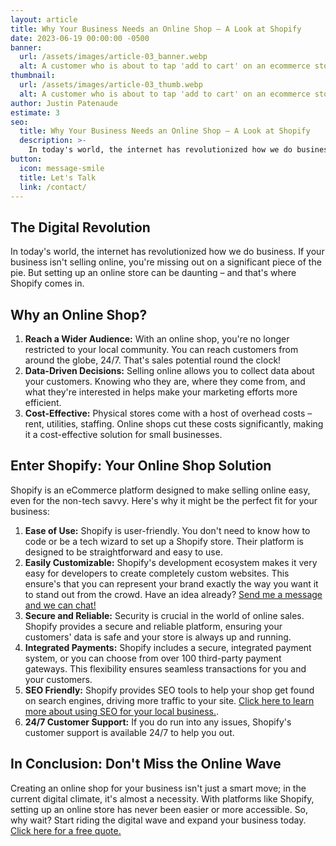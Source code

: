 ```yaml
---
layout: article
title: Why Your Business Needs an Online Shop – A Look at Shopify
date: 2023-06-19 00:00:00 -0500
banner:
  url: /assets/images/article-03_banner.webp
  alt: A customer who is about to tap 'add to cart' on an ecommerce store.
thumbnail:
  url: /assets/images/article-03_thumb.webp
  alt: A customer who is about to tap 'add to cart' on an ecommerce store.
author: Justin Patenaude
estimate: 3
seo:
  title: Why Your Business Needs an Online Shop – A Look at Shopify
  description: >-
    In today's world, the internet has revolutionized how we do business. If your business isn't selling online, you're missing out on a significant piece of the pie.
button:
  icon: message-smile
  title: Let's Talk
  link: /contact/
---
```

## The Digital Revolution
In today's world, the internet has revolutionized how we do business. If your business isn't selling online, you're missing out on a significant piece of the pie. But setting up an online store can be daunting – and that's where Shopify comes in.

## Why an Online Shop?
1. **Reach a Wider Audience:** With an online shop, you're no longer restricted to your local community. You can reach customers from around the globe, 24/7. That's sales potential round the clock!
2. **Data-Driven Decisions:** Selling online allows you to collect data about your customers. Knowing who they are, where they come from, and what they're interested in helps make your marketing efforts more efficient.
3. **Cost-Effective:** Physical stores come with a host of overhead costs – rent, utilities, staffing. Online shops cut these costs significantly, making it a cost-effective solution for small businesses.

## Enter Shopify: Your Online Shop Solution
Shopify is an eCommerce platform designed to make selling online easy, even for the non-tech savvy. Here's why it might be the perfect fit for your business:

1. **Ease of Use:** Shopify is user-friendly. You don't need to know how to code or be a tech wizard to set up a Shopify store. Their platform is designed to be straightforward and easy to use.
2. **Easily Customizable:** Shopify's development ecosystem makes it very easy for developers to create completely custom websites. This ensure's that you can represent your brand exactly the way you want it to stand out from the crowd. Have an idea already? [Send me a message and we can chat!](https://oakislanddesigns.com/contact/)
3. **Secure and Reliable:** Security is crucial in the world of online sales. Shopify provides a secure and reliable platform, ensuring your customers' data is safe and your store is always up and running.
4. **Integrated Payments:** Shopify includes a secure, integrated payment system, or you can choose from over 100 third-party payment gateways. This flexibility ensures seamless transactions for you and your customers.
5. **SEO Friendly:** Shopify provides SEO tools to help your shop get found on search engines, driving more traffic to your site. [Click here to learn more about using SEO for your local business.](https://oakislanddesigns.com/blog/2023-06-05-understanding-the-basics-of-seo-for-your-local-business/).
6. **24/7 Customer Support:** If you do run into any issues, Shopify's customer support is available 24/7 to help you out.

## In Conclusion: Don't Miss the Online Wave
Creating an online shop for your business isn't just a smart move; in the current digital climate, it's almost a necessity. With platforms like Shopify, setting up an online store has never been easier or more accessible. So, why wait? Start riding the digital wave and expand your business today. [Click here for a free quote.](https://oakislanddesigns.com/free-quote/)
